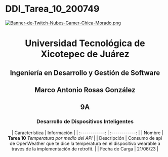 # DDI_Tarea_10_200749

[![Banner-de-Twitch-Nubes-Gamer-Chica-Morado.png](https://i.postimg.cc/15q3LFXF/Banner-de-Twitch-Nubes-Gamer-Chica-Morado.png)](https://postimg.cc/MvzwBvyZ)

<div align="center">
  
# Universidad Tecnológica de Xicotepec de Juárez


## Ingeniería en Desarrollo y Gestión de Software
## Marco Antonio Rosas González
## 9A
### Desarrollo de Dispositivos Inteligentes




&nbsp;
&nbsp;
|  Característica |  Información |
| :------------: | :------------: |
| Nombre | **Tarea 10** *Temperatura por medio del API* |
| Descripción  | Consumo de api de OpenWeather que te dice la temperatura en el dispositivo wearable a través de la implementación de retrofit.  |
|  Fecha de Carga | 21/06/23  |

